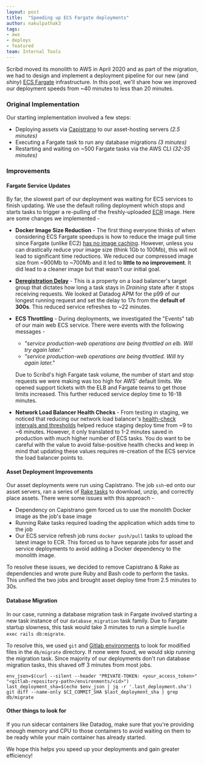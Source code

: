 ```yaml
---
layout: post
title:  "Speeding up ECS Fargate deployments"
author: nakulpathak3
tags:
- aws
- deploys
- featured
team: Internal Tools
---
```


Scribd moved its monolith to AWS in April 2020 and as part of the migration, we had to design and implement a deployment pipeline for our new (and *shiny*) [ECS Fargate](https://aws.amazon.com/fargate/) infrastructure. In this post, we'll share how we improved our deployment speeds from ~40 minutes to less than 20 minutes.

### Original Implementation

Our starting implementation involved a few steps:
- Deploying assets via [Capistrano](https://capistranorb.com/) to our asset-hosting servers *(2.5 minutes)*
- Executing a Fargate task to run any database migrations *(3 minutes)*
- Restarting and waiting on ~500 Fargate tasks via the AWS CLI *(32-35 minutes)*

### Improvements

#### Fargate Service Updates
By far, the slowest part of our deployment was waiting for ECS services to finish updating. We use the default rolling deployment which stops and starts tasks to trigger a re-pulling of the freshly-uploaded [ECR](https://aws.amazon.com/ecr/) image. Here are some changes we implemented -

* **Docker Image Size Reduction** - The first thing everyone thinks of when considering ECS Fargate speedups is how to reduce the image pull time since Fargate (unlike EC2) [has no image caching](https://github.com/aws/containers-roadmap/issues/696). However, unless you can drastically reduce your image size (think 1Gb to 100Mb), this will not lead to significant time reductions. We reduced our compressed image size from ~900Mb to ~700Mb and it led to **little to no improvement**. It did lead to a cleaner image but that wasn't our initial goal.

* [**Deregistration Delay**](https://docs.aws.amazon.com/elasticloadbalancing/latest/application/load-balancer-target-groups.html#deregistration-delay) - This is a property on a load balancer's target group that dictates how long a task stays in *Draining* state after it stops receiving requests. We looked at Datadog APM for the p99 of our longest running request and set the delay to 17s from the **default of 300s**. This reduced service refreshes to ~22 minutes.

* **ECS Throttling** - During deployments, we investigated the "Events" tab of our main web ECS service. There were events with the following messages -
  - *"service production-web operations are being throttled on elb. Will try again later."*
  - *"service production-web operations are being throttled. Will try again later."*

  Due to Scribd's high Fargate task volume, the number of start and stop requests we were making was too high for AWS' default limits. We opened support tickets with the ELB and Fargate teams to get those limits increased. This further reduced service deploy time to 16-18 minutes.

* **Network Load Balancer Health Checks** - From testing in staging, we noticed that reducing our network load balancer's [health-check intervals and thresholds](https://docs.aws.amazon.com/elasticloadbalancing/latest/network/target-group-health-checks.html) helped reduce staging deploy time from ~9 to ~6 minutes. However, it only translated to 1-2 minutes saved in production with much higher number of ECS tasks. You do want to be careful with the value to avoid false-positive health checks and keep in mind that updating these values requires re-creation of the ECS service the load balancer points to.

#### Asset Deployment Improvements
Our asset deployments were run using Capistrano. The job `ssh`-ed onto our asset servers, ran a series of [Rake tasks]((https://guides.rubyonrails.org/v4.2/command_line.html#rake)) to download, unzip, and correctly place assets. There were some issues with this approach -
* Dependency on Capistrano gem forced us to use the monolith Docker image as the job's base image
* Running Rake tasks required loading the application which adds time to the job
* Our ECS service refresh job runs `docker push/pull` tasks to upload the latest image to ECR. This forced us to have separate jobs for asset and service deployments to avoid adding a Docker dependency to the monolith image.

To resolve these issues, we decided to remove Capistrano & Rake as dependencies and wrote pure Ruby and Bash code to perform the tasks. This unified the two jobs and brought asset deploy time from 2.5 minutes to 30s.

#### Database Migration
In our case, running a database migration task in Fargate involved starting a new task instance of our `database_migration` task family. Due to Fargate startup slowness, this task would take 3 minutes to run a simple `bundle exec rails db:migrate`.

To resolve this, we used `git` and [Gitlab environments](https://docs.gitlab.com/ee/api/environments.html#get-a-specific-environment) to look for modified files in the `db/migrate` directory. If none were found, we would skip running the migration task. Since majority of our deployments don't run database migration tasks, this shaved off 3 minutes from most jobs.
```
env_json=$(curl --silent --header "PRIVATE-TOKEN: <your_access_token>" "<gitlab-repository-path>/environments/<id>")
last_deployment_sha=$(echo $env_json | jq -r '.last_deployment.sha')
git diff --name-only $CI_COMMIT_SHA $last_deployment_sha | grep db/migrate
```

#### Other things to look for
If you run sidecar containers like Datadog, make sure that you're providing enough memory and CPU to those containers to avoid waiting on them to be ready while your main container has already started.


We hope this helps you speed up your deployments and gain greater efficiency!
